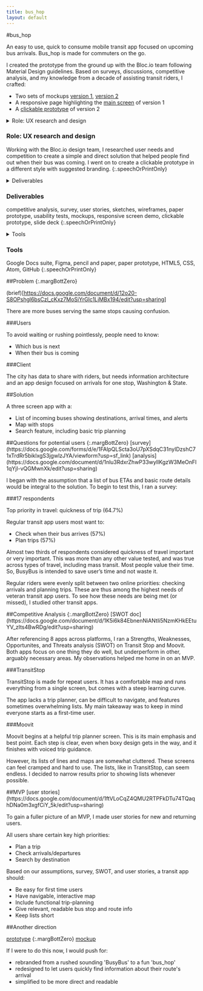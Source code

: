 ```yaml
---
title: bus_hop
layout: default
---
```


<article class="projContainer" markdown="1">
<section markdown="1">
#bus_hop

An easy to use, quick to consume mobile transit app focused on upcoming bus arrivals. Bus_hop is made for commuters on the go.

I created the prototype from the ground up with the Bloc.io team following Material Design guidelines. Based on surveys, discussions, competitive analysis, and my knowledge from a decade of assisting transit riders, I crafted:
- Two sets of mockups [version 1](https://www.figma.com/file/yY9aQhuxDcGeErba71UB5U/BusyBus-prototype?node-id=3147%3A29724), [version 2](https://www.figma.com/file/yY9aQhuxDcGeErba71UB5U/BusyBus-prototype?node-id=3072%3A253)
- A responsive page highlighting the [main screen](https://ctavispost.github.io/busHop/) of version 1
- A [clickable prototype](https://www.figma.com/proto/yY9aQhuxDcGeErba71UB5U/BusyBus-prototype?node-id=3085%3A170&scaling=min-zoom) of version 2
</section>

<section class="smallestBreak" markdown="1">
<details aria-expanded="true/false" tabindex="0" role="button" class="smallerBreak screenOnly">
<summary>Role: UX research and design</summary>
<div>
Working with the Bloc.io design team, I researched user needs and competition to create a simple and direct solution that helped people find out when their bus was coming. I went on to create a clickable prototype in a different style with suggested branding.
</div>
</details>

<h3 class="speechOrPrintOnly">Role: UX research and design</h3> <!-- accessible version of above -->

Working with the Bloc.io design team, I researched user needs and competition to create a simple and direct solution that helped people find out when their bus was coming. I went on to create a clickable prototype in a different style with suggested branding.
{:.speechOrPrintOnly}

<details aria-expanded="true/false" tabindex="0" role="button" class="smallerBreak screenOnly">
<summary>Deliverables</summary>
<div>
competitive analysis, survey, user stories, sketches, wireframes, paper prototype, usability tests, mockups, responsive screen demo, clickable prototype, slide deck
</div>
</details>

<h3 class="speechOrPrintOnly">Deliverables</h3> <!-- accessible version of above -->

competitive analysis, survey, user stories, sketches, wireframes, paper prototype, usability tests, mockups, responsive screen demo, clickable prototype, slide deck
{:.speechOrPrintOnly}

<details aria-expanded="true/false" tabindex="0" role="button" class="smallerBreak screenOnly">
<summary>Tools</summary>
<div> <!-- to include brand logos? -->
Google Docs suite, Figma, pencil and paper, paper prototype, HTML5, CSS, Atom, GitHub
</div>
</details>

<h3 class="speechOrPrintOnly">Tools</h3> <!-- accessible version of above -->

Google Docs suite, Figma, pencil and paper, paper prototype, HTML5, CSS, Atom, GitHub
{:.speechOrPrintOnly}
</section>

<section markdown="1">
##Problem
{:.margBottZero}

(brief)[https://docs.google.com/document/d/12o20-S8OPshgl6bsCzl_cKxz7MoSiYrGIc1LjMBx194/edit?usp=sharing]

There are more buses serving the same stops causing confusion.

###Users

To avoid waiting or rushing pointlessly, people need to know:
- Which bus is next
- When their bus is coming

###Client

The city has data to share with riders, but needs information architecture and an app design focused on arrivals for one stop, Washington & State.
</section>

<section markdown="1">
##Solution

A three screen app with a:
- List of incoming buses showing destinations, arrival times, and alerts
- Map with stops
- Search feature, including basic trip planning
</section>

<section markdown="1">
##Questions for potential users
{:.margBottZero}
[survey](https://docs.google.com/forms/d/e/1FAIpQLScta3oU7pXSdqC31nyIDzshC71xTrdRr5biklxgS3jgwlzJYA/viewform?usp=sf_link)
[analysis](https://docs.google.com/document/d/1nlu3RdxrZhwP33wylIKgzW3MeOnFl1qYjl-vQGMwnXk/edit?usp=sharing)

I began with the assumption that a list of bus ETAs and basic route details would be integral to the solution. To begin to test this, I ran a survey:

<!-- insert some charts and graphs with CSS, time permitting -->
###17 respondents

Top priority in travel: quickness of trip (64.7%)

Regular transit app users most want to:
- Check when their bus arrives (57%)
- Plan trips (57%)

Almost two thirds of respondents considered quickness of travel important or very important. This was more than any other value tested, and was true across types of travel, including mass transit. Most people value their time. So, BusyBus is intended to save user’s time and not waste it.

Regular riders were evenly split between two online priorities: checking arrivals and planning trips. These are thus among the highest needs of veteran transit app users. To see how these needs are being met (or missed), I studied other transit apps.
</section>

<section markdown="1">
##Competitive Analysis
{:.margBottZero}
[SWOT doc](https://docs.google.com/document/d/1K5i6k84EbnenNiANtIi5NzmKHkEEtuYV_zIts4BwRDg/edit?usp=sharing)

After referencing 8 apps across platforms, I ran a Strengths, Weaknesses, Opportunites, and Threats analysis (SWOT) on Transit Stop and Moovit. Both apps focus on one thing they do well, but underperform in other, arguably necessary areas. My observations helped me home in on an MVP.

###TransitStop

TransitStop is made for repeat users. It has a comfortable map and runs everything from a single screen, but comes with a steep learning curve.

The app lacks a trip planner, can be difficult to navigate, and features sometimes overwhelming lists. My main takeaway was to keep in mind everyone starts as a first-time user.

###Moovit

Moovit begins at a helpful trip planner screen. This is its main emphasis and best point. Each step is clear, even when boxy design gets in the way, and it finishes with voiced trip guidance.

However, its lists of lines and maps are somewhat cluttered. These screens can feel cramped and hard to use. The lists, like in TransitStop, can seem endless. I decided to narrow results prior to showing lists whenever possible.
</section>

<section markdown="1">
##MVP
[user stories](https://docs.google.com/document/d/1ftVLoCqZ4QMU2RTPFkDTu74TQaqhDNa0m3xgfCiY_5k/edit?usp=sharing)

To gain a fuller picture of an MVP, I made user stories for new and returning users.

All users share certain key high priorities:
- Plan a trip
- Check arrivals/departures
- Search by destination

Based on our assumptions, survey, SWOT, and user stories, a transit app should:
- Be easy for first time users
- Have navigable, interactive map
- Include functional trip-planning
- Give relevant, readable bus stop and route info
- Keep lists short
</section>

<section markdown="1">
##Another direction

[prototype](https://www.figma.com/proto/yY9aQhuxDcGeErba71UB5U/BusyBus-prototype?node-id=3085%3A170&scaling=min-zoom)
{:.margBottZero}
[mockup](https://www.figma.com/file/yY9aQhuxDcGeErba71UB5U/BusyBus-prototype?node-id=3072%3A253)

If I were to do this now, I would push for:

- rebranded from a rushed sounding 'BusyBus' to a fun 'bus_hop'
- redesigned to let users quickly find information about their route's arrival
- simplified to be more direct and readable
</section>
</article>
